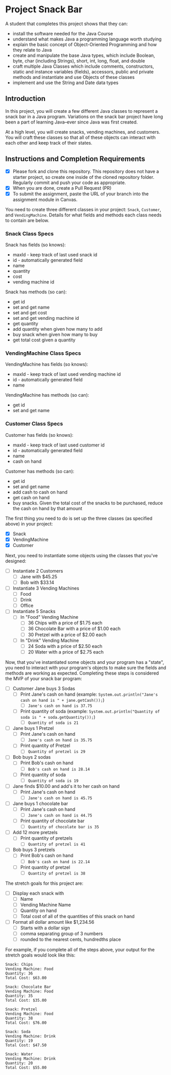 # Project Snack Bar

A student that completes this project shows that they can:

* install the software needed for the Java Course
* understand what makes Java a programming language worth studying
* explain the basic concept of Object-Oriented Programming and how they relate to Java
* create and manipulate the base Java types, which include Boolean, byte, char (including Strings), short, int, long, float, and double
* craft multiple Java Classes which include comments, constructors, static and instance variables (fields), accessors, public and private methods and instantiate and use Objects of these classes
* implement and use the String and Date data types

## Introduction

In this project, you will create a few different Java classes to represent a snack bar in a Java program. Variations on the snack bar project have long been a part of learning Java–ever since Java was first created.

At a high level, you will create snacks, vending machines, and customers. You will craft these classes so that all of these objects can interact with each other and keep track of their states.

## Instructions and Completion Requirements

* [X] Please fork and clone this repository. This repository does not have a starter project, so create one inside of the cloned repository folder. Regularly commit and push your code as appropriate.
* [X] When you are done, create a Pull Request (PR)
* [X] To submit the assignment, paste the URL of your branch into the assignment module in Canvas.

You need to create three different classes in your project: `Snack`, `Customer`, and `VendingMachine`. Details for what fields and methods each class needs to contain are below.

### Snack Class Specs

Snack has fields (so knows):

* maxId - keep track of last used snack id
* id - automatically generated field
* name
* quantity
* cost
* vending machine id

Snack has methods (so can):

* get id
* set and get name
* set and get cost
* set and get vending machine id
* get quantity
* add quantity when given how many to add
* buy snack when given how many to buy
* get total cost given a quantity

### VendingMachine Class Specs

VendingMachine has fields (so knows):

* maxId - keep track of last used vending machine id
* id - automatically generated field
* name

VendingMachine has methods (so can):

* get id
* set and get name

### Customer Class Specs

Customer has fields (so knows):

* maxId - keep track of last used customer id
* id - automatically generated field
* name
* cash on hand

Customer has methods (so can):

* get id
* set and get name
* add cash to cash on hand
* get cash on hand
* buy snacks. Given the total cost of the snacks to be purchased, reduce the cash on hand by that amount

The first thing you need to do is set up the three classes (as specified above) in your project:

* [X] Snack
* [X] VendingMachine
* [X] Customer

Next, you need to instantiate some objects using the classes that you've designed:

* [ ] Instantiate 2 Customers
  * [ ] Jane with $45.25
  * [ ] Bob with $33.14

* [ ] Instantiate 3 Vending Machines
  * [ ] Food
  * [ ] Drink
  * [ ] Office

* [ ] Instantiate 5 Snacks
  * [ ] In "Food" Vending Machine
    * [ ] 36 Chips with a price of $1.75 each
    * [ ] 36 Chocolate Bar with a price of $1.00 each
    * [ ] 30 Pretzel with a price of $2.00 each
  * [ ] In "Drink" Vending Machine
    * [ ] 24 Soda with a price of $2.50 each
    * [ ] 20 Water with a price of $2.75 each

Now, that you've instantiated some objects and your program has a "state", you need to interact with your program's objects to make sure the fields and methods are working as expected. Completing these steps is considered the MVP of your snack bar program:

* [ ] Customer Jane buys 3 Sodas
  * [ ] Print Jane's cash on hand (example: `System.out.println("Jane's cash on hand is " + jane.getCash());`)
    * [ ] `Jane's cash on hand is 37.75`
  * [ ] Print quantity of soda (example: `System.out.println("Quantity of soda is " + soda.getQuantity());`)
    * [ ] `Quantity of soda is 21`
* [ ] Jane buys 1 Pretzel
  * [ ] Print Jane's cash on hand
    * [ ] `Jane's cash on hand is 35.75`
  * [ ] Print quantity of Pretzel
    * [ ] `Quantity of pretzel is 29`
* [ ] Bob buys 2 sodas
  * [ ] Print Bob's cash on hand
    * [ ] `Bob's cash on hand is 28.14`
  * [ ] Print quantity of soda
    * [ ] `Quantity of soda is 19`
* [ ] Jane finds $10.00 and add's it to her cash on hand
  * [ ] Print Jane's cash on hand
    * [ ] `Jane's cash on hand is 45.75`
* [ ] Jane buys 1 chocolate bar
  * [ ] Print Jane's cash on hand
    * [ ] `Jane's cash on hand is 44.75`
  * [ ] Print quantity of chocolate bar
    * [ ] `Quantity of chocolate bar is 35`
* [ ] Add 12 more pretzels
  * [ ] Print quantity of pretzels
    * [ ] `Quantity of pretzel is 41`
* [ ] Bob buys 3 pretzels
  * [ ] Print Bob's cash on hand
    * [ ] `Bob's cash on hand is 22.14`
  * [ ] Print quantity of pretzel
    * [ ] `Quantity of pretzel is 38`

The stretch goals for this project are:

* [ ] Display each snack with
  * [ ] Name
  * [ ] Vending Machine Name
  * [ ] Quantity on hand
  * [ ] Total cost of all of the quantities of this snack on hand
* [ ] Format all dollar amount like $1,234.56
  * [ ] Starts with a dollar sign
  * [ ] comma separating group of 3 numbers
  * [ ] rounded to the nearest cents, hundredths place

For example, if you complete all of the steps above, your output for the stretch goals would look like this:

```TEXT
Snack: Chips
Vending Machine: Food
Quantity: 36
Total Cost: $63.00

Snack: Chocolate Bar
Vending Machine: Food
Quantity: 35
Total Cost: $35.00

Snack: Pretzel
Vending Machine: Food
Quantity: 38
Total Cost: $76.00

Snack: Soda
Vending Machine: Drink
Quantity: 19
Total Cost: $47.50

Snack: Water
Vending Machine: Drink
Quantity: 20
Total Cost: $55.00
```
